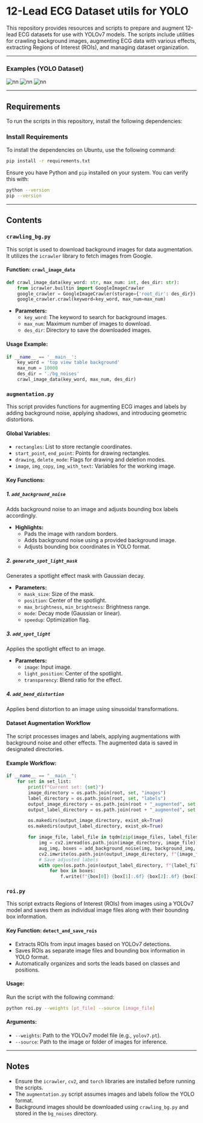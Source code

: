 # 12-Lead ECG Dataset utils for YOLO 

This repository provides resources and scripts to prepare and augment 12-lead ECG datasets for use with YOLOv7 models. The scripts include utilities for crawling background images, augmenting ECG data with various effects, extracting Regions of Interest (ROIs), and managing dataset organization.

***

### Examples (YOLO Dataset)
![nn](https://ifh.cc/g/AjB3F3.png)
![nn](https://ifh.cc/g/5cvLxR.png)
![nn](https://ifh.cc/g/Wyq2Wg.png)


*** 
## Requirements
To run the scripts in this repository, install the following dependencies:


### Install Requirements
To install the dependencies on Ubuntu, use the following command:
```bash
pip install -r requirements.txt
```

Ensure you have Python and `pip` installed on your system. You can verify this with:
```bash
python --version
pip --version
```
***

## Contents

### `crawling_bg.py`
This script is used to download background images for data augmentation. It utilizes the `icrawler` library to fetch images from Google.

#### Function: `crawl_image_data`
```python
def crawl_image_data(key_word: str, max_num: int, des_dir: str):
    from icrawler.builtin import GoogleImageCrawler
    google_crawler = GoogleImageCrawler(storage={'root_dir': des_dir})
    google_crawler.crawl(keyword=key_word, max_num=max_num)
```

- **Parameters:**
  - `key_word`: The keyword to search for background images.
  - `max_num`: Maximum number of images to download.
  - `des_dir`: Directory to save the downloaded images.

#### Usage Example:
```python
if __name__ == '__main__':
    key_word = 'top view table background'
    max_num = 10000
    des_dir = './bg_noises'
    crawl_image_data(key_word, max_num, des_dir)
```

### `augmentation.py`
This script provides functions for augmenting ECG images and labels by adding background noise, applying shadows, and introducing geometric distortions.

#### Global Variables:
- `rectangles`: List to store rectangle coordinates.
- `start_point`, `end_point`: Points for drawing rectangles.
- `drawing`, `delete_mode`: Flags for drawing and deletion modes.
- `image`, `img_copy`, `img_with_text`: Variables for the working image.

#### Key Functions:

##### 1. `add_background_noise`
Adds background noise to an image and adjusts bounding box labels accordingly.

- **Highlights:**
  - Pads the image with random borders.
  - Adds background noise using a provided background image.
  - Adjusts bounding box coordinates in YOLO format.

##### 2. `generate_spot_light_mask`
Generates a spotlight effect mask with Gaussian decay.

- **Parameters:**
  - `mask_size`: Size of the mask.
  - `position`: Center of the spotlight.
  - `max_brightness`, `min_brightness`: Brightness range.
  - `mode`: Decay mode (Gaussian or linear).
  - `speedup`: Optimization flag.

##### 3. `add_spot_light`
Applies the spotlight effect to an image.

- **Parameters:**
  - `image`: Input image.
  - `light_position`: Center of the spotlight.
  - `transparency`: Blend ratio for the effect.

##### 4. `add_bend_distortion`
Applies bend distortion to an image using sinusoidal transformations.

#### Dataset Augmentation Workflow
The script processes images and labels, applying augmentations with background noise and other effects. The augmented data is saved in designated directories.

#### Example Workflow:
```python
if __name__ == "__main__":
    for set in set_list:
        print(f"Current set: {set}")
        image_directory = os.path.join(root, set, "images")
        label_directory = os.path.join(root, set, "labels")
        output_image_directory = os.path.join(root + "_augmented", set, "images")
        output_label_directory = os.path.join(root + "_augmented", set, "labels")

        os.makedirs(output_image_directory, exist_ok=True)
        os.makedirs(output_label_directory, exist_ok=True)

        for image_file, label_file in tqdm(zip(image_files, label_files), total=len(image_files), desc="Processing"):
            img = cv2.imread(os.path.join(image_directory, image_file))
            aug_img, boxes = add_background_noise(img, background_img, label_file)
            cv2.imwrite(os.path.join(output_image_directory, f"{image_file[:-4]}-augmented{image_file[-4:]}"), aug_img)
            # Save adjusted labels
            with open(os.path.join(output_label_directory, f"{label_file[:-4]}-augmented.txt"), 'w') as f:
                for box in boxes:
                    f.write(f"{box[0]} {box[1]:.6f} {box[2]:.6f} {box[3]:.6f} {box[4]:.6f}\n")
```

### `roi.py`
This script extracts Regions of Interest (ROIs) from images using a YOLOv7 model and saves them as individual image files along with their bounding box information.

#### Key Function: `detect_and_save_rois`
- Extracts ROIs from input images based on YOLOv7 detections.
- Saves ROIs as separate image files and bounding box information in YOLO format.
- Automatically organizes and sorts the leads based on classes and positions.

#### Usage:
Run the script with the following command:
```bash
python roi.py --weights [pt_file] --source [image_file]
```

#### Arguments:
- `--weights`: Path to the YOLOv7 model file (e.g., `yolov7.pt`).
- `--source`: Path to the image or folder of images for inference.

***

## Notes
- Ensure the `icrawler`, `cv2`, and `torch` libraries are installed before running the scripts.
- The `augmentation.py` script assumes images and labels follow the YOLO format.
- Background images should be downloaded using `crawling_bg.py` and stored in the `bg_noises` directory.

